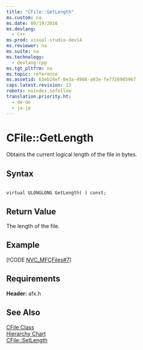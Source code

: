 ```yaml
---
title: "CFile::GetLength"
ms.custom: na
ms.date: 09/19/2016
ms.devlang: 
  - C++
ms.prod: visual-studio-dev14
ms.reviewer: na
ms.suite: na
ms.technology: 
  - devlang-cpp
ms.tgt_pltfrm: na
ms.topic: reference
ms.assetid: 63eb24ef-0e3a-4988-a93e-fe7726985967
caps.latest.revision: 13
robots: noindex,nofollow
translation.priority.ht: 
  - de-de
  - ja-jp
---
```

# CFile::GetLength
Obtains the current logical length of the file in bytes.  
  
## Syntax  
  
```  
  
virtual ULONGLONG GetLength( ) const;  
```  
  
## Return Value  
 The length of the file.  
  
## Example  
 [!CODE [NVC_MFCFiles#7](../CodeSnippet/VS_Snippets_Cpp/NVC_MFCFiles#7)]  
  
## Requirements  
 **Header:** afx.h  
  
## See Also  
 [CFile Class](../vs140/CFile-Class.md)   
 [Hierarchy Chart](../vs140/Hierarchy-Chart.md)   
 [CFile::SetLength](../vs140/CFile--SetLength.md)